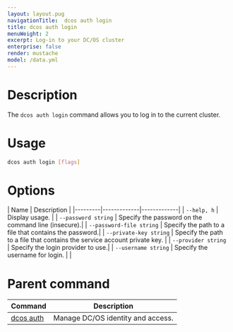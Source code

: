 ```yaml
---
layout: layout.pug
navigationTitle:  dcos auth login
title: dcos auth login
menuWeight: 2
excerpt: Log-in to your DC/OS cluster
enterprise: false
render: mustache
model: /data.yml
---
```


# Description

The `dcos auth login` command allows you to log in to the current cluster.

# Usage

```bash
dcos auth login [flags]
```

# Options

| Name |  Description |
|---------|-------------|-------------|
| `--help, h`   | Display usage. |
| `--password string`  |    Specify the password on the command line (insecure).|
| `--password-file string` | Specify the path to a file that contains the password.|
| `--private-key string` | Specify the path to a file that contains the service account private key. |
| `--provider string`  |   Specify the login provider to use.|
|  `--username string`  |   Specify the username for login. |
|


# Parent command

| Command | Description |
|---------|-------------|
| [dcos auth](/1.14/cli/command-reference/dcos-auth/) |  Manage DC/OS identity and access. |
